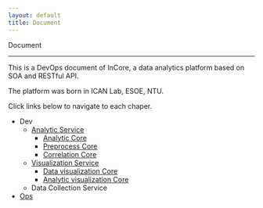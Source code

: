 ```yaml
---
layout: default
title: Document
---
```


<div class="alert alert-dark" role="alert">
    Document
</div>

---

This is a DevOps document of InCore, a data analytics platform based on SOA and RESTful API.

The platform was born in ICAN Lab, ESOE, NTU.

Click links below to navigate to each chaper.

- Dev
    - [Analytic Service](./dev/analytic/)
        - [Analytic Core](./dev/analytic/analytic.md)
        - [Preprocess Core](./dev/analytic/correlation.md)
        - [Correlation Core](./dev/analytic/preprocess.md)
    - [Visualization Service](./dev/visualization/)
        - [Data visualization Core](./dev/visualization/data.md)
        - [Analytic visualization Core](./dev/visualization/analytic.md)
    - Data Collection Service
- [Ops](./ops/ops.md)